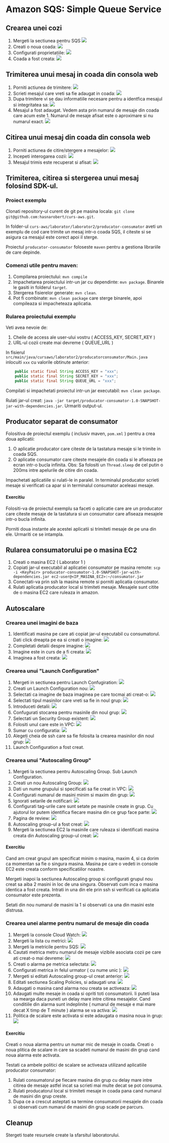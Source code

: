 # Amazon SQS: Simple Queue Service

## Crearea unei cozi

1. Mergeti la sectiunea pentru SQS ![](./sqs-workflow-1.png)
1. Creati o noua coada: ![](./sqs-workflow-2.png)
1. Configurati proprietatiile: ![](./sqs-workflow-3.png)
1. Coada a fost creata: ![](./sqs-workflow-4.png)

## Trimiterea unui mesaj in coada din consola web

1. Porniti actiunea de trimitere: ![](./sqs-workflow-5.png)
1. Scrieti mesajul care vreti sa fie adaugat in coada: ![](./sqs-workflow-6.png)
1. Dupa trimitere vi se dau informatiile necesare pentru a identfica mesajul si integritatea sa: ![](./sqs-workflow-7.png)
1. Mesajul a fost adaugat. Vedem asta prin numarul de mesaje din coada care acum este 1. Numarul de mesaje afisat este o aproximare si nu numarul exact. ![](./sqs-workflow-8.png)

## Citirea unui mesaj din coada din consola web

1. Porniti actiunea de citire/stergere a mesajelor: ![](./sqs-workflow-9.png)
1. Incepeti interogarea cozii: ![](./sqs-workflow-10.png)
1. Mesajul trimis este recuperat si afisat: ![](./sqs-workflow-11.png)

## Trimiterea, citirea si stergerea unui mesaj folosind SDK-ul.

### Proiect exemplu

Clonati repository-ul curent de git pe masina locala: `git clone git@github.com:hasnarobert/curs-aws.git`.

In folder-ul `curs-aws/laborator/laborator2/producator-consumator` aveti un exemplu de cod care trimite un mesaj intr-o coada SQS, il citeste si se asigura ca mesajul este corect apoi il sterge.

Proiectul `producator-consumator` foloseste `maven` pentru a gestiona librariile de care depinde.

### Comenzi utile pentru maven:

1. Compilarea proiectului: `mvn compile`
1. Impachetarea proiectului intr-un jar cu dependinte: `mvn package`. Binarele le gasiti in folderul `target`.
1. Stergerea fisierelor generate: `mvn clean`.
1. Pot fi combinate: `mvn clean package` care sterge binarele, apoi compileaza si impacheteaza aplicatia.

### Rularea proiectului exemplu

Veti avea nevoie de:

1. Cheile de access ale user-ului vostru ( ACCESS_KEY, SECRET_KEY )
1. URL-ul cozii create mai devreme ( QUEUE_URL )

In fisierul `src/main/java/cursaws/laborator2/producatorconsumator/Main.java` inlocuiti `xxx` cu valorile obtinute anterior:

```java
    public static final String ACCESS_KEY = "xxx";
    public static final String SECRET_KEY = "xxx";
    public static final String QUEUE_URL = "xxx";
```

Compilati si impachetati proiectul intr-un jar executabil: `mvn clean package`.

Rulati jar-ul creat: `java -jar target/producator-consumator-1.0-SNAPSHOT-jar-with-dependencies.jar`. Urmariti output-ul.

## Producator separat de consumator 

Folositiva de proiectul exemplu ( inclusiv maven, `pom.xml` ) pentru a crea doua aplicatii:

1. O aplicatie producator care citeste de la tastatura mesaje si le trimite in coada SQS.
2. O aplicatie consumator care citeste mesajele din coada si le afiseaza pe ecran intr-o bucla infinita. Obs: Sa folositi un `Thread.sleep` de cel putin o 200ms intre apelurile de citire din coada.

Impachetati aplicatiile si rulati-le in paralel. In terminalul producator scrieti mesaje si verificati ca apar si in terminalul consumator aceleasi mesaje.

#### Exercitiu

Folositi-va de proiectul exemplu sa faceti o aplicatie care are un producator care citeste mesaje de la tastatura si un consumator care afiseaza mesajele intr-o bucla infinita.

Porniti doua instante ale acestei aplicatii si trimiteti mesaje de pe una din ele. Urmariti ce se intampla.


## Rularea consumatorului pe o masina EC2

1. Creati o masina EC2 ( Laborator 1 )
2. Copiati jar-ul executabil al aplicatiei consumator pe masina remote: `scp -i <KeyPair> producator-consumator-1.0-SNAPSHOT-jar-with-dependencies.jar ec2-user@<IP_MASINA_EC2>:~/consumator.jar`
3. Conectati-va prin ssh la masina remote si porniti aplicatia consumator.
4. Rulati aplicatia producator local si trimiteti mesaje. Mesajele sunt citite de o masina EC2 care ruleaza in amazon.


## Autoscalare

### Crearea unei imagini de baza

1. Identificati masina pe care ati copiat jar-ul executabil cu consumatorul. Dati click dreapta pe ea si creati o imagine: ![](./creare-imagine-1.png)
1. Completati detalii despre imagine: ![](./creare-imagine-2.png)
1. Imagine este in curs de a fi creata: ![](./creare-imagine-3.png)
1. Imaginea a fost creata: ![](./creare-imagine-4.png)

### Crearea unui "Launch Configuration"

1. Mergeti in sectiunea pentru Launch Confugiration: ![](./auto-scaling-1.png)
2. Creati un Launch Configuration nou: ![](./auto-scaling-2.png)
3. Selectati ca imagine de baza imaginea pe care tocmai ati creat-o: ![](./auto-scaling-3.png)
4. Selectati tipul masinilor care vreti sa fie in noul grup: ![](./auto-scaling-4.png)
5. Introduceti detalii: ![](./auto-scaling-5.png)
6. Confugurati stocarea pentru masinile din noul grup: ![](./auto-scaling-6.png)
7. Selectati un Security Group existent: ![](./auto-scaling-7.png)
8. Folositi unul care este in VPC: ![](./auto-scaling-8.png)
9. Sumar cu configuratia: ![](./auto-scaling-9.png)
10. Alegeti cheia de ssh care sa fie folosita la crearea masinilor din noul grup: ![](./auto-scaling-10.png)
11. Launch Configuration a fost creat.

### Crearea unui "Autoscaling Group"

1. Mergeti la sectiunea pentru Autoscaling Group. Sub Launch Configuration.
2. Creati un nou Autoscaling Group: ![](./auto-scaling-11.png)
3. Dati un nume grupului si specificati sa fie creat in VPC: ![](./auto-scaling-12.png)
4. Configurati numarul de masini minim si maxim din grup: ![](./auto-scaling-13.png)
5. Ignorati setarile de notificari: ![](./auto-scaling-14.png)
6. Configurati tag-urile care sunt setate pe masinile create in grup. Cu ajutorul lor putem identifica fiecare masina din ce grup face parte: ![](./auto-scaling-15.png)
7. Pagina de review: ![](./auto-scaling-16.png)
8. Autoscaling group-ul a fost creat: ![](./auto-scaling-17.png)
9. Mergeti la sectiunea EC2 la masinile care ruleaza si identificati masina creata din Autoscaling group-ul creat: ![](./auto-scaling-18.png)

#### Exercitiu

Cand am creat grupul am specificat minim o masina, maxim 4, si ca dorim ca momentan sa fie o singura masina. Masina pe care o vedeti in console EC2 este creata conform specificatiilor noastre.

Mergeti inapoi la sectiunea Autoscaling group si configurati grupul nou creat sa aiba 2 masini in loc de una singura. Observati cum inca o masina identica a fost creata. Intrati in una din ele prin ssh si verificati ca aplicatia consumator este prezenta.

Setati din nou numarul de masini la 1 si observati ca una din masini este distrusa.

### Crearea unei alarme pentru numarul de mesaje din coada

1. Mergeti la console Cloud Watch: ![](./alarme-1.png)
2. Mergeti la lista cu metrici: ![](./alarme-2.png)
3. Mergeti la metricile pentru SQS: ![](./alarme-3.png)
4. Cautati metrica metru numarul de mesaje vizibile asociata cozii pe care ati creat-o mai devreme: ![](./alarme-4.png)
5. Creati o alarma pe metrica selectata: ![](./alarme-5.png)
6. Configurati metrica in felul urmator ( cu nume unic ): ![](./alarme-6.png)
7. Mergeti si editati Autoscaling group-ul creat anterior: ![](./alarme-7.png)
8. Editati sectiunea Scaling Policies, si adaugati una: ![](./alarme-8.png)
9. Adaugati o masina cand alarma nou creata se activeaza: ![](./alarme-9.png)
10. Adaugati multe mesaje in coada si opriti toti consumatorii. Ii puteti lasa sa mearga daca puneti un delay mare intre citirea mesajelor. Cand conditiile din alarma sunt indeplinite ( numarul de mesaje e mai mare decat X timp de T minute ) alarma se va activa: ![](./alarme-10.png)
11. Politica de scalare este activata si este adaugata o masina noua in grup: ![](./alarme-11.png)

#### Exercitiu

Creati o noua alarma pentru un numar mic de mesaje in coada. Creati o noua plitica de scalare in care sa scadeti numarul de masini din grup cand noua alarma este activata.

Testati ca ambele politici de scalare se activeaza utilizand aplicatiile producator consumator:

1. Rulati consumatorul pe fiecare masina din grup cu delay mare intre citirea de mesaje astfel incat sa scrieti mai multe decat se pot consuma.
2. Rulati producatorul local si trimiteti mesaje in coada pana cand numarul de masini din grup creste.
3. Dupa ce a crescut asteptati sa termine consumatorii mesajele din coada si observati cum numarul de masini din grup scade pe parcurs.

## Cleanup

Stergeti toate resursele create la sfarsitul laboratorului.
